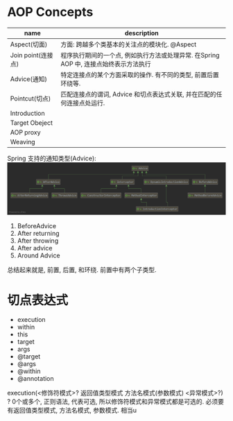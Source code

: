 # AOP Concepts
|name|description|
|---|----|
|Aspect(切面)| 方面: 跨越多个类基本的关注点的模块化. @Aspect
|Join point(连接点)|程序执行期间的一个点, 例如执行方法或处理异常. 在Spring AOP 中, 连接点始终表示方法执行
|Advice(通知)|特定连接点的某个方面采取的操作. 有不同的类型, 前置后置环绕等.
|Pointcut(切点)|匹配连接点的谓词, Advice 和切点表达式关联, 并在匹配的任何连接点处运行.
|Introduction|
|Target Obeject|
|AOP proxy|
|Weaving|

Spring 支持的通知类型(Advice): 
![](Advice.png)
1. BeforeAdvice
2. After returning
3. After throwing
4. After advice
5. Around Advice

总结起来就是, 前置, 后置, 和环绕. 前置中有两个子类型.

# 切点表达式

* execution
* within
* this
* target
* args
* @target
* @args
* @within
* @annotation

execution(<修饰符模式>? 返回值类型模式 方法名模式(参数模式) <异常模式>?)
? 0个或多个, 正则语法, 代表可选, 所以修饰符模式和异常模式都是可选的.
必须要有返回值类型模式, 方法名模式, 参数模式.
相当u
```java
```
